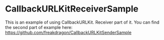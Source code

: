 # CallbackURLKitReceiverSample
This is an example of using CallbackURLKit. Receiver part of it. You can find the second part of example here: 
https://github.com/freakdragon/CallbackURLKitSenderSample
